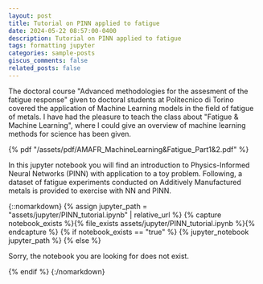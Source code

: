 ```yaml
---
layout: post
title: Tutorial on PINN applied to fatigue
date: 2024-05-22 08:57:00-0400
description: Tutorial on PINN applied to fatigue
tags: formatting jupyter
categories: sample-posts
giscus_comments: false
related_posts: false
---
```


The doctoral course "Advanced methodologies for the assesment of the fatigue response" given to doctoral students at Politecnico di Torino covered
the application of Machine Learning models in the field of fatigue of metals.
I have had the pleasure to teach the class about "Fatigue & Machine Learning", where I could give an overview of machine learning methods for science has been given.

 {% pdf "/assets/pdf/AMAFR_MachineLearning&Fatigue_Part1&2.pdf" %}

In this jupyter notebook you will find an introduction to Physics-Informed Neural Networks (PINN) with application to a toy problem.
Following, a dataset of fatigue experiments conducted on Additively Manufactured metals is provided to exercise with NN and PINN.

{::nomarkdown}
{% assign jupyter_path = "assets/jupyter/PINN_tutorial.ipynb" | relative_url %}
{% capture notebook_exists %}{% file_exists assets/jupyter/PINN_tutorial.ipynb %}{% endcapture %}
{% if notebook_exists == "true" %}
    {% jupyter_notebook jupyter_path %}
{% else %}
    <p>Sorry, the notebook you are looking for does not exist.</p>
{% endif %}
{:/nomarkdown}

